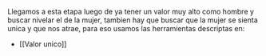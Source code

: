 Llegamos a esta etapa luego de ya tener un valor muy alto como hombre y buscar nivelar el de la mujer, tambien hay que buscar que la mujer se sienta unica y que nos atrae, para eso usamos las herramientas descriptas en:
- [[Valor unico]]